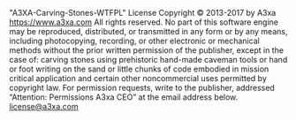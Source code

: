 
"A3XA-Carving-Stones-WTFPL" License 
Copyright © 2013-2017 by A3xa https://www.a3xa.com
All rights reserved. No part of this software engine may be reproduced, distributed, or transmitted in any form or by any means, including photocopying, recording, or other electronic or mechanical methods without the prior written permission of the publisher, except in the case of: carving stones using prehistoric hand-made caveman tools or hand or foot writing on the sand or  little chunks of code embodied in mission critical application and certain other noncommercial uses permitted by copyright law. For permission requests, write to the publisher, addressed “Attention: Permissions A3xa CEO” at the email address below.
license@a3xa.com
